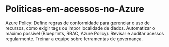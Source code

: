 # Politicas-em-acessos-no-Azure

Azure Policy: Define regras de conformidade para gerenciar o uso de recursos, como exigir tags ou impor localidade de dados.
Automatizar o máximo possível (Blueprints, RBAC, Azure Policy).
Revisar e auditar acessos regularmente.
Treinar a equipe sobre ferramentas de governança.

